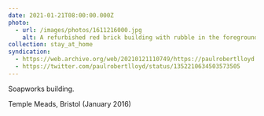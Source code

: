 ```yaml
---
date: 2021-01-21T08:00:00.000Z
photo:
  - url: /images/photos/1611216000.jpg
    alt: A refurbished red brick building with rubble in the foreground.
collection: stay_at_home
syndication:
  - https://web.archive.org/web/20210121110749/https://paulrobertlloyd.com/photos/1611216000/
  - https://twitter.com/paulrobertlloyd/status/1352210634503573505
---
```

Soapworks building.

Temple Meads, Bristol (January 2016)
